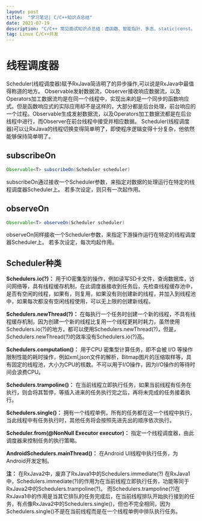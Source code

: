 ```yaml
---
layout: post  
title:  "学习笔记| C/C++知识点总结"  
date: 2021-07-19  
description: "C/C++ 常见面试知识点总结：虚函数、智能指针、多态、static|const。"
tag: Linux C/C++开发
---
```


# 线程调度器
Scheduler(线程调度器)赋予RxJava简洁明了的异步操作,可以说是RxJava中最值得称道的地方。
Observable发射数据流，Observer接收响应数据流，以及Operators加工数据流均是在同一个线程中，实现出来的是一个同步的函数响应式。但是函数响应式的实际应用却不是这样的，大部分都是后台处理，前台响应的一个过程。Observable生成发射数据流，以及Operators加工数据流都是在后台线程中进行，而Observer在前台线程中接受并相应数据。
Scheduler(线程调度器)可以让RxJava的线程切换变得简单明了，即使程序逻辑变得十分复杂，他依然能够保持简单明了。

## subscribeOn
```java
Observable<T> subscribeOn(Scheduler scheduler) 
```
subscribeOn通过接收一个Scheduler参数，来指定对数据的处理运行在特定的线程调度器Scheduler上。
若多次设定，则只有一次起作用。

## observeOn
```java
Observable<T> observeOn(Scheduler scheduler)
```
observeOn同样接收一个Scheduler参数，来指定下游操作运行在特定的线程调度器Scheduler上。
若多次设定，每次均起作用。

## Scheduler种类
**Schedulers.io(?)：**
用于IO密集型的操作，例如读写SD卡文件，查询数据库，访问网络等，具有线程缓存机制，在此调度器接收到任务后，先检查线程缓存池中，是否有空闲的线程，如果有，则复用，如果没有则创建新的线程，并加入到线程池中，如果每次都没有空闲线程使用，可以无上限的创建新线程。

**Schedulers.newThread(?)：**
在每执行一个任务时创建一个新的线程，不具有线程缓存机制，因为创建一个新的线程比复用一个线程更耗时耗力，虽然使用Schedulers.io(?)的地方，都可以使用Schedulers.newThread(?)，但是，Schedulers.newThread(?)的效率没有Schedulers.io(?)高。

**Schedulers.computation()：**
用于CPU 密集型计算任务，即不会被 I/O 等操作限制性能的耗时操作，例如xml,json文件的解析，Bitmap图片的压缩取样等，具有固定的线程池，大小为CPU的核数。不可以用于I/O操作，因为I/O操作的等待时间会浪费CPU。

**Schedulers.trampoline()：**
在当前线程立即执行任务，如果当前线程有任务在执行，则会将其暂停，等插入进来的任务执行完之后，再将未完成的任务接着执行。

**Schedulers.single()：**
拥有一个线程单例，所有的任务都在这一个线程中执行，当此线程中有任务执行时，其他任务将会按照先进先出的顺序依次执行。

**Scheduler.from(@NonNull Executor executor)：**
指定一个线程调度器，由此调度器来控制任务的执行策略。

**AndroidSchedulers.mainThread()：**
在Android UI线程中执行任务，为Android开发定制。

**注：**
在RxJava2中，废弃了RxJava1中的Schedulers.immediate(?)
在RxJava1中，Schedulers.immediate(?)的作用为在当前线程立即执行任务，功能等同于RxJava2中的Schedulers.trampoline(?)。
而Schedulers.trampoline(?)在RxJava1中的作用是当其它排队的任务完成后，在当前线程排队开始执行接到的任务，有点像RxJava2中的Schedulers.single()，但也不完全相同，因为Schedulers.single()不是在当前线程而是在一个线程单例中排队执行任务。